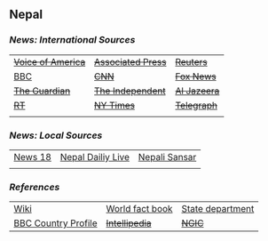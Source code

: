 ## Nepal ##

### _News: International Sources_ ###
|   |   |   |
| --- | --- | --- |
| [~~Voice of America~~]() | [~~Associated Press~~]() | [~~Reuters~~]() |
| [BBC](https://www.bbc.com/news/topics/cvenzmgyld1t/nepal) | [~~CNN~~]() | [~~Fox News~~]() |
| [~~The Guardian~~]()  | [~~The Independent~~]() | [~~Al Jazeera~~]() |
| [~~RT~~]() | [~~NY Times~~]() | [~~Telegraph~~]() |
|  |  |  |

### _News: Local Sources_ ###
|   |   |   |
| --- | --- | --- |
| [News 18](https://www.news18.com/newstopics/nepal.html) | [Nepal Dailiy Live](https://www.nepaldailylive.com/) | [Nepali Sansar](https://www.nepalisansar.com/news/) |
|  |  |  |


### _References_ ###
|   |   |   |
| --- | --- | --- |
| [Wiki](https://en.wikipedia.org/wiki/Nepal) | [World fact book](https://www.cia.gov/library/publications/resources/the-world-factbook/geos/np.html) | [State department](https://www.state.gov/countries-areas/nepal/) |
| [BBC Country Profile](https://www.bbc.com/news/world-south-asia-12511455) | [~~Intellipedia~~]() | [~~NGIC~~]() |
